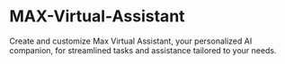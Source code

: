 # MAX-Virtual-Assistant
Create and customize Max Virtual Assistant, your personalized AI companion, for streamlined tasks and assistance tailored to your needs.

